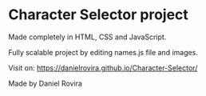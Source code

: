 # Character Selector project

Made completely in HTML, CSS and JavaScript.

Fully scalable project by editing names.js file and images.

Visit on: https://danielrovira.github.io/Character-Selector/

Made by Daniel Rovira

